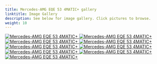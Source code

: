 ```yaml
---
title: Mercedes-AMG EQE 53 4MATIC+ gallery
linktitle: Image Gallery
description: See below for image gallery. Click pictures to browse.
weight: 10
---
```

<!-- markdownlint-disable MD033 -->
<div class="pswp-gallery pswp-gallery--single-column" id="my-gallery">
<a href="https://media.evkx.net/multimedia/models/mercedes/eqe/eqe_53_4matic+/charging_1.jpg"
data-pswp-src="https://media.evkx.net/multimedia/models/mercedes/eqe/eqe_53_4matic+/charging_1.jpg"
data-pswp-width="3000"
data-pswp-height="2002" 
target="_blank">
<img src="https://media.evkx.net/multimedia/models/mercedes/eqe/eqe_53_4matic+/charging_1_st.jpg" alt="Mercedes-AMG EQE 53 4MATIC+" />
</a>
<a href="https://media.evkx.net/multimedia/models/mercedes/eqe/eqe_53_4matic+/frontseats_1.jpg"
data-pswp-src="https://media.evkx.net/multimedia/models/mercedes/eqe/eqe_53_4matic+/frontseats_1.jpg"
data-pswp-width="3000"
data-pswp-height="2000" 
target="_blank">
<img src="https://media.evkx.net/multimedia/models/mercedes/eqe/eqe_53_4matic+/frontseats_1_st.jpg" alt="Mercedes-AMG EQE 53 4MATIC+" />
</a>
<a href="https://media.evkx.net/multimedia/models/mercedes/eqe/eqe_53_4matic+/headlights_1.jpg"
data-pswp-src="https://media.evkx.net/multimedia/models/mercedes/eqe/eqe_53_4matic+/headlights_1.jpg"
data-pswp-width="3000"
data-pswp-height="1738" 
target="_blank">
<img src="https://media.evkx.net/multimedia/models/mercedes/eqe/eqe_53_4matic+/headlights_1_st.jpg" alt="Mercedes-AMG EQE 53 4MATIC+" />
</a>
<a href="https://media.evkx.net/multimedia/models/mercedes/eqe/eqe_53_4matic+/main_1.jpg"
data-pswp-src="https://media.evkx.net/multimedia/models/mercedes/eqe/eqe_53_4matic+/main_1.jpg"
data-pswp-width="3000"
data-pswp-height="2077" 
target="_blank">
<img src="https://media.evkx.net/multimedia/models/mercedes/eqe/eqe_53_4matic+/main_1_st.jpg" alt="Mercedes-AMG EQE 53 4MATIC+" />
</a>
<a href="https://media.evkx.net/multimedia/models/mercedes/eqe/eqe_53_4matic+/screens_1.jpg"
data-pswp-src="https://media.evkx.net/multimedia/models/mercedes/eqe/eqe_53_4matic+/screens_1.jpg"
data-pswp-width="3000"
data-pswp-height="2000" 
target="_blank">
<img src="https://media.evkx.net/multimedia/models/mercedes/eqe/eqe_53_4matic+/screens_1_st.jpg" alt="Mercedes-AMG EQE 53 4MATIC+" />
</a>
<a href="https://media.evkx.net/multimedia/models/mercedes/eqe/eqe_53_4matic+/secondrowseats_1.jpg"
data-pswp-src="https://media.evkx.net/multimedia/models/mercedes/eqe/eqe_53_4matic+/secondrowseats_1.jpg"
data-pswp-width="3000"
data-pswp-height="2000" 
target="_blank">
<img src="https://media.evkx.net/multimedia/models/mercedes/eqe/eqe_53_4matic+/secondrowseats_1_st.jpg" alt="Mercedes-AMG EQE 53 4MATIC+" />
</a>
<a href="https://media.evkx.net/multimedia/models/mercedes/eqe/eqe_53_4matic+/taillights_1.jpg"
data-pswp-src="https://media.evkx.net/multimedia/models/mercedes/eqe/eqe_53_4matic+/taillights_1.jpg"
data-pswp-width="3000"
data-pswp-height="2000" 
target="_blank">
<img src="https://media.evkx.net/multimedia/models/mercedes/eqe/eqe_53_4matic+/taillights_1_st.jpg" alt="Mercedes-AMG EQE 53 4MATIC+" />
</a>
<a href="https://media.evkx.net/multimedia/models/mercedes/eqe/eqe_53_4matic+/trunk_1.jpg"
data-pswp-src="https://media.evkx.net/multimedia/models/mercedes/eqe/eqe_53_4matic+/trunk_1.jpg"
data-pswp-width="3000"
data-pswp-height="1999" 
target="_blank">
<img src="https://media.evkx.net/multimedia/models/mercedes/eqe/eqe_53_4matic+/trunk_1_st.jpg" alt="Mercedes-AMG EQE 53 4MATIC+" />
</a>
<a href="https://media.evkx.net/multimedia/models/mercedes/eqe/eqe_53_4matic+/wheels_1.jpg"
data-pswp-src="https://media.evkx.net/multimedia/models/mercedes/eqe/eqe_53_4matic+/wheels_1.jpg"
data-pswp-width="3000"
data-pswp-height="2000" 
target="_blank">
<img src="https://media.evkx.net/multimedia/models/mercedes/eqe/eqe_53_4matic+/wheels_1_st.jpg" alt="Mercedes-AMG EQE 53 4MATIC+" />
</a>
</div>
<script type="module">
  import PhotoSwipeLightbox from '/js/photoswipe-lightbox.esm.js';
    const lightbox = new PhotoSwipeLightbox({
       gallery: '#my-gallery',
        children: 'a',
        pswpModule: () => import('/js/photoswipe.esm.js')
    });
lightbox.init();
</script>
